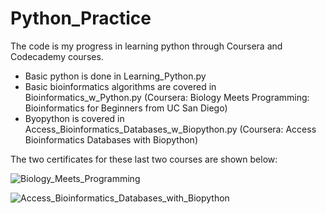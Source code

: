 # Python_Practice
The code is my progress in learning python through Coursera and Codecademy courses. 
- Basic python is done in Learning_Python.py
- Basic bioinformatics algorithms are covered in Bioinformatics_w_Python.py (Coursera: Biology Meets Programming: Bioinformatics for
Beginners from UC San Diego)
- Byopython is covered in Access_Bioinformatics_Databases_w_Biopython.py (Coursera: Access Bioinformatics Databases with Biopython)

The two certificates for these last two courses are shown below:

![Biology_Meets_Programming](https://user-images.githubusercontent.com/52579730/189573640-bb51af89-1028-483c-b023-42af2c3ff1bd.png)

![Access_Bioinformatics_Databases_with_Biopython](https://user-images.githubusercontent.com/52579730/189573674-16b89e2b-8476-4c18-bb4d-382fcfe7c1a4.png)
